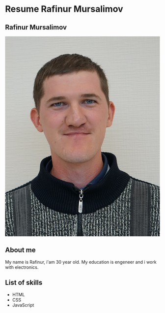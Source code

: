 # Resume Rafinur Mursalimov

## Rafinur Mursalimov
![Rafinur Mursalimov](/img/me3.jpg)
## About me

My name is Rafinur, i'am 30 year old. 
My education is engeneer and i work with electronics. 

## List of skills

* HTML
* CSS
* JavaScript
